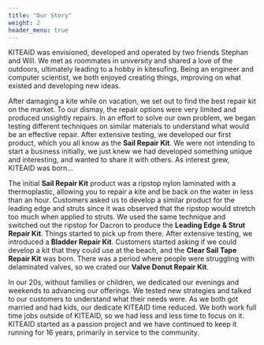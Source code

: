 ```yaml
---
title: "Our Story"
weight: 2
header_menu: true
---
```


KITEAID was envisioned, developed and operated by two friends Stephan and Will. We met as roommates in university and shared a love of the outdoors, ultimately leading to a hobby in kitesufing. Being an engineer and computer scientist, we both enjoyed creating things, improving on what existed and developing new ideas. 

After damaging a kite while on vacation, we set out to find the best repair kit on the market.  To our dismay, the repair options were very limited and produced unsightly repairs. In an effort to solve our own problem, we began testing different techniques on similar materials to understand what would be an effective repair. After extensive testing, we developed our first product, which you all know as the **Sail Repair Kit**. We were not intending to start a business initially, we just knew we had developed something unique and interesting, and wanted to share it with others. As interest grew, KITEAID was born...

The initial **Sail Repair Kit** product was a ripstop nylon laminated with a thermoplastic, allowing you to repair a kite and be back on the water in less than an hour. Customers asked us to develop a similar product for the leading edge and struts since it was observed that the ripstop would stretch too much when applied to struts.  We used the same technique and switched out the ripstop for Dacron to produce the **Leading Edge & Strut Repair Kit**. Things started to pick up from there. After extensive testing, we introduced a **Bladder Repair Kit**.  Customers started asking if we could develop a kit that they could use at the beach, and the **Clear Sail Tape Repair Kit** was born. There was a period where people were struggling with delaminated valves, so we crated our **Valve Donut Repair Kit**.

In our 20s, without families or children, we dedicated our evenings and weekends to advancing our offerings.  We tested new strategies and talked to our customers to understand what their needs were.  As we both got married and had kids, our dedicate KITEAID time reduced.  We both work full time jobs outside of KITEAID, so we had less and less time to focus on it.  KITEAID started as a passion project and we have continued to keep it running for 16 years, primarily in service to the community.